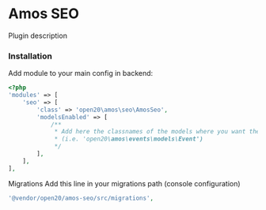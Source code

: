 # Amos SEO #

Plugin description

### Installation ###

Add module to your main config in backend:
	
```php
<?php
'modules' => [
    'seo' => [
        'class' => 'open20\amos\seo\AmosSeo',
        'modelsEnabled' => [
            /**
             * Add here the classnames of the models where you want the seo
             * (i.e. 'open20\amos\events\models\Event')
             */
        ],
    ],
],
```

Migrations 
Add this line in your migrations path (console configuration)

```php
'@vendor/open20/amos-seo/src/migrations',
```
